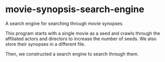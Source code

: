 # movie-synopsis-search-engine
A search engine for searching through movie synopses

This program starts with a single movie as a seed and crawls through the affiliated actors and directors to increase the number of seeds.
We also store their synopses in a different file.

Then, we constructed a search engine to search through them.
